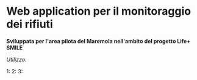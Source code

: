
Web application per il monitoraggio dei rifiuti
===============================================
**Sviluppata per l'area pilota del Maremola nell'ambito del progetto Life+ SMILE**

*Utilizzo:*

1:
2:
3: